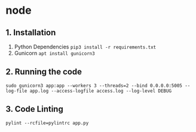 # node

## 1. Installation
1. Python Dependencies ```pip3 install -r requirements.txt```
2. Gunicorn ```apt install gunicorn3```

## 2. Running the code
```
sudo gunicorn3 app:app --workers 3 --threads=2 --bind 0.0.0.0:5005 --log-file app.log --access-logfile access.log --log-level DEBUG
```

## 3. Code Linting
```
pylint --rcfile=pylintrc app.py
```
